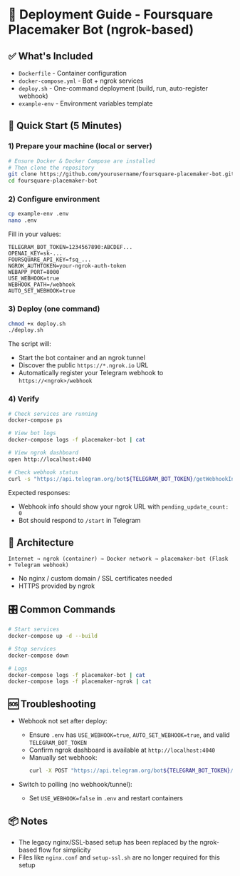 # 🚀 Deployment Guide - Foursquare Placemaker Bot (ngrok-based)

## ✅ What's Included

- `Dockerfile` - Container configuration
- `docker-compose.yml` - Bot + ngrok services
- `deploy.sh` - One-command deployment (build, run, auto-register webhook)
- `example-env` - Environment variables template

## 🎯 Quick Start (5 Minutes)

### 1) Prepare your machine (local or server)
```bash
# Ensure Docker & Docker Compose are installed
# Then clone the repository
git clone https://github.com/yourusername/foursquare-placemaker-bot.git
cd foursquare-placemaker-bot
```

### 2) Configure environment
```bash
cp example-env .env
nano .env
```

Fill in your values:
```env
TELEGRAM_BOT_TOKEN=1234567890:ABCDEF...
OPENAI_KEY=sk-...
FOURSQUARE_API_KEY=fsq_...
NGROK_AUTHTOKEN=your-ngrok-auth-token
WEBAPP_PORT=8000
USE_WEBHOOK=true
WEBHOOK_PATH=/webhook
AUTO_SET_WEBHOOK=true
```

### 3) Deploy (one command)
```bash
chmod +x deploy.sh
./deploy.sh
```

The script will:
- Start the bot container and an ngrok tunnel
- Discover the public `https://*.ngrok.io` URL
- Automatically register your Telegram webhook to `https://<ngrok>/webhook`

### 4) Verify
```bash
# Check services are running
docker-compose ps

# View bot logs
docker-compose logs -f placemaker-bot | cat

# View ngrok dashboard
open http://localhost:4040

# Check webhook status
curl -s "https://api.telegram.org/bot${TELEGRAM_BOT_TOKEN}/getWebhookInfo" | jq
```

Expected responses:
- Webhook info should show your ngrok URL with `pending_update_count: 0`
- Bot should respond to `/start` in Telegram

## 🔧 Architecture

```
Internet → ngrok (container) → Docker network → placemaker-bot (Flask + Telegram webhook)
```

- No nginx / custom domain / SSL certificates needed
- HTTPS provided by ngrok

## 🎛️ Common Commands

```bash
# Start services
docker-compose up -d --build

# Stop services
docker-compose down

# Logs
docker-compose logs -f placemaker-bot | cat
docker-compose logs -f placemaker-ngrok | cat
```

## 🆘 Troubleshooting

- Webhook not set after deploy:
  - Ensure `.env` has `USE_WEBHOOK=true`, `AUTO_SET_WEBHOOK=true`, and valid `TELEGRAM_BOT_TOKEN`
  - Confirm ngrok dashboard is available at `http://localhost:4040`
  - Manually set webhook:
    ```bash
    curl -X POST "https://api.telegram.org/bot${TELEGRAM_BOT_TOKEN}/setWebhook" -d "url=$(curl -s http://localhost:4040/api/tunnels | grep -oP '"public_url":"https://[^\"]+' | head -n1 | cut -d '"' -f4)/webhook"
    ```

- Switch to polling (no webhook/tunnel):
  - Set `USE_WEBHOOK=false` in `.env` and restart containers

## 📦 Notes

- The legacy nginx/SSL-based setup has been replaced by the ngrok-based flow for simplicity
- Files like `nginx.conf` and `setup-ssl.sh` are no longer required for this setup 